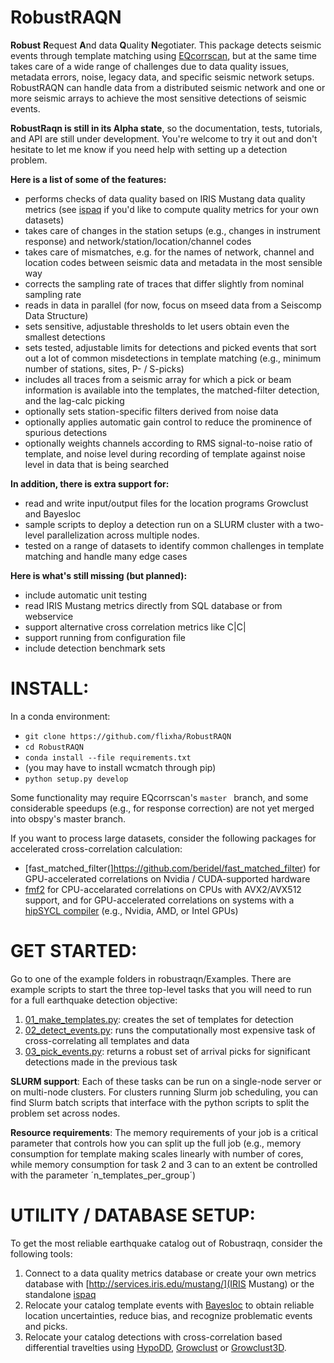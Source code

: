 # RobustRAQN
**Robust** **R**equest **A**nd data **Q**uality **N**egotiater. This package detects seismic events through template matching using [EQcorrscan](https://github.com/eqcorrscan/EQcorrscan), but at the same time takes care of a wide range of challenges due to data quality issues, metadata errors, noise, legacy data, and specific seismic network setups. RobustRAQN can handle data from a distributed seismic network and one or more seismic arrays to achieve the most sensitive detections of seismic events.

**RobustRaqn is still in its Alpha state**, so the documentation, tests, tutorials, and API are still under development. You're welcome to try it out and don't hesitate to let me know if you need help with setting up a detection problem.

**Here is a list of some of the features:**
- performs checks of data quality based on IRIS Mustang data quality metrics (see [ispaq](https://github.com/iris-edu/ispaq) if you'd like to compute quality metrics for your own datasets)
- takes care of changes in the station setups (e.g., changes in instrument response) and network/station/location/channel codes
- takes care of mismatches, e.g. for the names of network, channel and location codes between seismic data and metadata in the most sensible way
- corrects the sampling rate of traces that differ slightly from nominal sampling rate
- reads in data in parallel (for now, focus on mseed data from a Seiscomp Data Structure)
- sets sensitive, adjustable thresholds to let users obtain even the smallest detections
- sets tested, adjustable limits for detections and picked events that sort out a lot of common misdetections in template matching (e.g., minimum number of stations, sites, P- / S-picks)
- includes all traces from a seismic array for which a pick or beam information is available into the templates, the matched-filter detection, and the lag-calc picking
- optionally sets station-specific filters derived from noise data
- optionally applies automatic gain control to reduce the prominence of spurious detections
- optionally weights channels according to RMS signal-to-noise ratio of template, and noise level during recording of template against noise level in data that is being searched 

**In addition, there is extra support for:**
- read and write input/output files for the location programs Growclust and Bayesloc
- sample scripts to deploy a detection run on a SLURM cluster with a two-level parallelization across multiple nodes.
- tested on a range of datasets to identify common challenges in template matching and handle many edge cases


**Here is what's still missing (but planned):**
- include automatic unit testing
- read IRIS Mustang metrics directly from SQL database or from webservice
- support alternative cross correlation metrics like C|C|
- support running from configuration file
- include detection benchmark sets


# INSTALL:

In a conda environment:
- `git clone https://github.com/flixha/RobustRAQN`
- `cd RobustRAQN`
- `conda install --file requirements.txt`
- (you may have to install wcmatch through pip)
- `python setup.py develop`

Some functionality may require EQcorrscan's `master ` branch, and some considerable speedups (e.g., for response correction) are not yet merged into obspy's master branch.

If you want to process large datasets, consider the following packages for accelerated cross-correlation calculation:
- [fast_matched_filter(]https://github.com/beridel/fast_matched_filter) for GPU-accelerated correlations on Nvidia / CUDA-supported hardware
- [fmf2](https://github.com/nordmoen/fmf2) for CPU-accelarated correlations on CPUs with AVX2/AVX512 support, and for GPU-accelerated correlations on systems with a [hipSYCL compiler](https://github.com/illuhad/hipSYCL) (e.g., Nvidia, AMD, or Intel GPUs)


# GET STARTED:

Go to one of the example folders in robustraqn/Examples. There are example scripts to start the three top-level tasks that you will need to run for a full earthquake detection objective:
1. [01_make_templates.py](robustraqn/Examples/02_Regional_detection_Nordic_Ridges/01_make_templates.py): creates the set of templates for detection
2. [02_detect_events.py](robustraqn/Examples/02_Regional_detection_Nordic_Ridges/02_detect_events.py): runs the computationally most expensive task of cross-correlating all templates and data
3. [03_pick_events.py](robustraqn/Examples/02_Regional_detection_Nordic_Ridges/03_pick_events.py): returns a robust set of arrival picks for significant detections made in the previous task

**SLURM support**: Each of these tasks can be run on a single-node server or on multi-node clusters. For clusters running Slurm job scheduling, you can find Slurm batch scripts that interface with the python scripts to split the problem set across nodes.

**Resource requirements**: The memory requirements of your job is a critical parameter that controls how you can split up the full job (e.g., memory consumption for template making scales linearly with number of cores, while memory consumption for task 2 and 3 can to an extent be controlled with the parameter ´n_templates_per_group´)


# UTILITY / DATABASE SETUP:
To get the most reliable earthquake catalog out of Robustraqn, consider the following tools:
1. Connect to a data quality metrics database or create your own metrics database with [http://services.iris.edu/mustang/](IRIS Mustang) or the standalone [ispaq](https://github.com/iris-edu/ispaq)
2. Relocate your catalog template events with [Bayesloc](https://gs.llnl.gov/nuclear-threat-reduction/nuclear-explosion-monitoring/bayesloc) to obtain reliable location uncertainties, reduce bias, and recognize problematic events and picks.
3. Relocate your catalog detections with cross-correlation based differential travelties using [HypoDD](https://www.ldeo.columbia.edu/~felixw/hypoDD.html), [Growclust](https://github.com/dttrugman/GrowClust) or [Growclust3D](https://github.com/dttrugman/GrowClust3D.jl).
